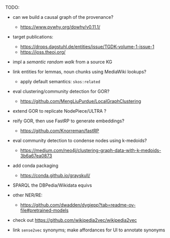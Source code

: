 TODO:

  * can we build a causal graph of the provenance?
    - https://www.pywhy.org/dowhy/v0.11.1/

  * target publications:
    - https://drops.dagstuhl.de/entities/issue/TGDK-volume-1-issue-1
    - https://joss.theoj.org/

  * impl a _semantic random walk_ from a source KG

  * link entities for lemmas, noun chunks using MediaWiki lookups?
    - apply default semantics: `skos:related`

  * eval clustering/community detection for GOR?
    - https://github.com/MengLiuPurdue/LocalGraphClustering

  * extend GOR to replicate NodePiece/ULTRA ?

  * reify GOR, then use FastRP to generate embeddings?
    - https://github.com/Knorreman/fastRP

  * eval community detection to condense nodes using k-medoids?
    - https://medium.com/neo4j/clustering-graph-data-with-k-medoids-3b6a67ea0873

  * add conda packaging
    - https://conda.github.io/grayskull/


  * SPARQL the DBPedia/Wikidata equivs

  * other NER/RE:
    - https://github.com/dwadden/dygiepp?tab=readme-ov-file#pretrained-models

  * check out https://github.com/wikipedia2vec/wikipedia2vec

  * link `sense2vec` synonyms; make affordances for UI to annotate synonyms
